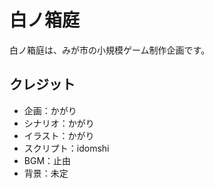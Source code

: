 # 白ノ箱庭

白ノ箱庭は、みが市の小規模ゲーム制作企画です。

## クレジット

- 企画：かがり
- シナリオ：かがり
- イラスト：かがり
- スクリプト：idomshi
- BGM：止由
- 背景：未定